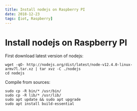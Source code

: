 ```yaml
---
title: Install nodejs on Raspberry PI
date: 2018-12-23
tags: [iot, Raspberry]
---
```


# Install nodejs on Raspberry PI


First download latest version of nodejs:

```shell script
wget -qO- http://nodejs.org/dist/latest/node-v12.4.0-linux-armv7l.tar.xz | tar xvz -C ./nodejs
cd nodejs
```

Compile from sources:

```shell script
sudo cp -R bin/* /usr/bin/
sudo cp -R lib/* /usr/lib/
sudo apt update && sudo apt upgrade
sudo apt install build-essential
```
